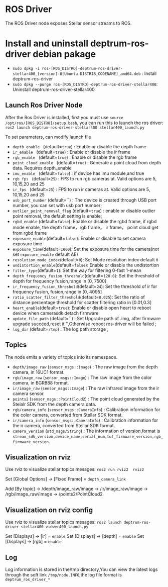 # ROS Driver

The ROS Driver node exposes Stellar sensor streams to ROS.

# Install and uninstall deptrum-ros-driver debian pakage
- `sudo dpkg -i ros-[ROS_DISTRO]-deptrum-ros-driver-stellar400_[version]-0[Ubuntu DISTRIB_CODENAME]_amd64.deb` : Install deptrum-ros-driver
- `sudo dpkg --purge ros-[ROS_DISTRO]-deptrum-ros-driver-stellar400`: Uninstall deptrum-ros-driver-stellar400

## Launch Ros Driver Node

After the Ros Driver is installed, first you must use `source /opt/ros/[ROS_DISTRO]/setup.bash`, you can run this to launch the ros driver: `ros2 launch deptrum-ros-driver-stellar400 stellar400_launch.py`

To set parameters, can modify launch file

 - `depth_enable ` (default=`true`) : Enable or disable the depth frame
 - `ir_enable ` (default=`true`) : Enable or disable the ir frame
 - `rgb_enable ` (default=`true`) : Enable or disable the rgb frame
 - `point_cloud_enable ` (default=`true`) : Generate a point cloud from depth data. Requires depth_enable
 - `imu_enable ` (default=`false`) : if device has imu module,and true
 - `rgb_fps ` (default=`25`) : FPS to run rgb cameras at. Valid options are 5, 10,15,20 and 25
 - `ir_fps ` (default=`25`) : FPS to run ir cameras at. Valid options are 5, 10,15,20 and 25
 - `usb_port_number` (default=``) : The device is created through USB port number,  you can set with usb port number;
 - `outlier_point_removal_flag` (default=`true`) : enable or disable outlier point removal,  the default setting is enable;
 - `rgbd_enable` (default=`false`): Enable or disable the rgbd frame, if rgbd mode enable, the depth frame，rgb frame， ir frame， point cloud get from rgbd frame
 - `exposure_enable`(default=`false`):  Enable or disable to set camera exposure time
 - `exposure_time`(default=`1000`):  Set the exposure time for the camera(not set `exposure_enable` default AE)
 - `resolution_mode_index`(default=`0`):  Set Mode resolution index default `0`
 - `undistortion_enable`(default=`false`): Enable or disable the undistortion
 - `filter_type`(default=`1`): Set the way for filtering 0-fast 1-mean
 - `depth_frequency_fusion_threshold`(default=`120.0`): Set the threshold of depth for frequency fusion,range in [0, 7500]
 - `ir_frequency_fusion_threshold`(default=`24`): Set the threshold of ir for frequency fusion, fusion,range in [0, 4095]
 - `ratio_scatter_filter_threshold`(default=`0.025`): Set the ratio of distance percentage threshold for scatter filtering  ratio in [0.01,0.3]
 - `heart_enable`(default=`true`): Enable or disable  open heart to reboot device when camerasdk detach firmware 
 - `update_file_path` (default=``) : Set Upgrade path of .img, after firmware upgrade succeed,reset it '',Otherwise reboot ros-driver will be failed ;
 - `log_dir` (default=`/tmp`) : The log path storage ;

## Topics

The node emits a variety of topics into its namespace.

- `depth/image_raw` (`sensor_msgs::Image`) : The raw image from the depth camera, in 16UC1 format. 
- `rgb/image_raw` (`sensor_msgs::Image`) : The raw image from the color camera, in BGR888 format. 
- `ir/image_raw` (`sensor_msgs::Image`) : The raw infrared image from the ir camera sensor. 
- `points2` (`sensor_msgs::PointCloud2`) : The point cloud generated by the Stelalr SDK from the depth camera data. 
- `rgb/camera_info` (`sensor_msgs::CameraInfo`) : Calibration information for the color camera, converted from Stellar SDK format. 
- `ir/camera_info` (`sensor_msgs::CameraInfo`) : Calibration information for the ir camera, converted from Stellar SDK format.
- `camera_version` (`std_msgs/String`) : The information of version,format is `stream_sdk_version,device_name,serial_num,tof_firmware_version,rgb_firmware_version`. 

## Visualization on rviz

Use rviz to visualize stellar topics mesages: `ros2 run rviz2  rviz2`

Set [Global Options] -> [Fixed Frame] = `depth_camera_link`

Add [By topic] -> /depth/image_raw/image
               -> /ir/image_raw/image
               -> /rgb/image_raw/image
               -> /points2/PointCloud2

## Visualization on rviz config

Use rviz to visualize stellar topics mesages: `ros2 launch deptrum-ros-driver-stellar400 viewer400_launch.py`

Set [Displays] -> [ir] = `enable`
Set [Displays] -> [depth] = `enable`
Set [Displays] -> [rgb] = `enable`

## Log
Log information is stored in the/tmp directory,You can view the latest logs through the soft link `/tmp/node.INFO`,the log file format
is `deptrum_ros_driver_*`

